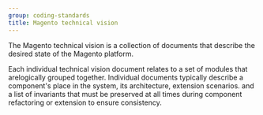 ```yaml
---
group: coding-standards
title: Magento technical vision
---
```


The Magento technical vision is a collection of documents that describe the desired state of the Magento platform.

Each individual technical vision document relates to a set of modules that arelogically grouped together. Individual documents typically describe a component's place in the system, its architecture, extension scenarios. and a list of invariants that must be preserved at all times during component refactoring or extension to ensure consistency.
